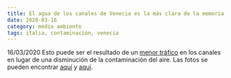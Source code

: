 ```yaml
---
title: El agua de los canales de Venecia es la más clara de la memoria viva
date: 2020-03-16
category: medio ambiente
tags: italia, contaminación, venecia
---
```


16/03/2020 Esto puede ser el resultado de un [menor tráfico](https://www.cnn.com/travel/article/venice-canals-clear-water-scli-intl/index.html) en los canales en lugar de una disminución de la contaminación del aire. Las fotos se pueden encontrar [aquí](https://www.cnbc.com/2020/03/18/photos-water-in-venice-italys-canals-clear-amid-covid-19-lockdown.html) y [aquí](https://tg24.sky.it/ambiente/photogallery/2020/03/18/venezia-acqua-pulita-foto.html).

<!-- more -->
